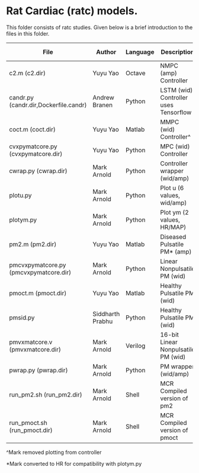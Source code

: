 # Rat Cardiac (ratc) models.

This folder consists of ratc studies. Given below is a brief introduction to the files in this folder.

| File 			|		Author	 | Language | Description | Additional Notes |
|---|------|---|---|------|
| c2.m (c2.dir)			|	Yuyu Yao	| Octave |	NMPC (amp) Controller | uses CasADi^* |
| candr.py (candr.dir,Dockerfile.candr)	|	Andrew Branen	| Python	| LSTM (wid) Controller uses Tensorflow |
| coct.m (coct.dir)		|		Yuyu Yao	| Matlab |	MMPC (wid) Controller^ |
| cvxpymatcore.py (cvxpymatcore.dir) |		Yuyu Yao |	Python	| MPC (wid) Controller | uses cvxopt^ |
| cwrap.py (cwrap.dir)		|	Mark Arnold	| Python |	Controller wrapper (wid/amp) | 
| plotu.py |					Mark Arnold	| Python	| Plot u (6 values, wid/amp) |
| plotym.py		|		Mark Arnold	| Python	| Plot ym (2 values, HR/MAP) |
| pm2.m (pm2.dir)	|			Yuyu Yao	| Matlab |	Diseased Pulsatile PM* (amp) |
| pmcvxpymatcore.py (pmcvxpymatcore.dir) |	Mark Arnold |	Python |	Linear Nonpulsatile PM (wid) |
| pmoct.m (pmoct.dir)		|	Yuyu Yao	| Matlab	| Healthy Pulsatile PM (wid) |
| pmsid.py			|		Siddharth Prabhu |	Python	| Healthy Pulsatile PM (wid) |
| pmvxmatcore.v (pmvxmatcore.dir)	|	Mark Arnold	| Verilog	| 16-bit Linear Nonpulsatile PM (wid) |
| pwrap.py (pwrap.dir)		|	Mark Arnold	| Python |	PM wrapper (wid/amp) |
| run_pm2.sh  (run_pm2.dir)		|	Mark Arnold	| Shell	| MCR Compiled version of pm2 |
| run_pmoct.sh (run_pmoct.dir) |		Mark Arnold	| Shell	| MCR Compiled version of pmoct |

^Mark removed plotting from controller

*Mark converted to HR for compatibility with plotym.py
